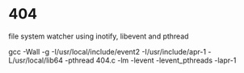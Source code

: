 # 404
file system watcher using inotify, libevent and pthread

gcc -Wall -g -I/usr/local/include/event2 -I/usr/include/apr-1 -L/usr/local/lib64 -pthread 404.c -lm -levent -levent_pthreads -lapr-1
